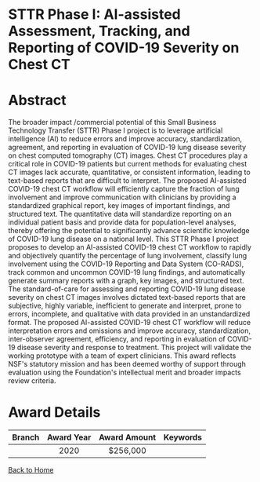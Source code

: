
STTR Phase I: AI-assisted Assessment, Tracking, and Reporting of COVID-19 Severity on Chest CT
==============================================================================================

# Abstract


The broader impact /commercial potential of this Small Business Technology Transfer (STTR) Phase I project is to leverage artificial intelligence (AI) to reduce errors and improve accuracy, standardization, agreement, and reporting in evaluation of COVID-19 lung disease severity on chest computed tomography (CT) images. Chest CT procedures play a critical role in COVID-19 patients but current methods for evaluating chest CT images lack accurate, quantitative, or consistent information, leading to text-based reports that are difficult to interpret. The proposed AI-assisted COVID-19 chest CT workflow will efficiently capture the fraction of lung involvement and improve communication with clinicians by providing a standardized graphical report, key images of important findings, and structured text. The quantitative data will standardize reporting on an individual patient basis and provide data for population-level analyses, thereby offering the potential to significantly advance scientific knowledge of COVID-19 lung disease on a national level. This STTR Phase I project proposes to develop an AI-assisted COVID-19 chest CT workflow to rapidly and objectively quantify the percentage of lung involvement, classify lung involvement using the COVID-19 Reporting and Data System (CO-RADS), track common and uncommon COVID-19 lung findings, and automatically generate summary reports with a graph, key images, and structured text. The standard-of-care for assessing and reporting COVID-19 lung disease severity on chest CT images involves dictated text-based reports that are subjective, highly variable, inefficient to generate and interpret, prone to errors, incomplete, and qualitative with data provided in an unstandardized format. The proposed AI-assisted COVID-19 chest CT workflow will reduce interpretation errors and omissions and improve accuracy, standardization, inter-observer agreement, efficiency, and reporting in evaluation of COVID-19 disease severity and response to treatment. This project will validate the working prototype with a team of expert clinicians. This award reflects NSF's statutory mission and has been deemed worthy of support through evaluation using the Foundation's intellectual merit and broader impacts review criteria.  

# Award Details

|Branch|Award Year|Award Amount|Keywords|
| :---: | :---: | :---: | :---: |
||2020|$256,000||
  
  


[Back to Home](https://github.com/chrischow/dod_sbir_awards/Reports/CC/#665)